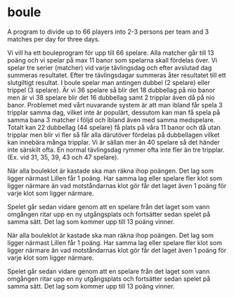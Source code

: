 # boule
A program to divide up to 66 players into 2-3 persons per team and 3 matches per day for three days.


Vi vill ha ett bouleprogram för upp till 66 spelare. Alla matcher går till 13 poäng och vi spelar på max 11 banor som spelarna skall fördelas över. Vi spelar tre serier (matcher) vid varje tävlingsdag och efter avslutad dag summeras resultatet. Efter tre tävlingsdagar summeras åter resultatet till ett slutgiltigt resultat.
I boule spelar man antingen dubbel (2 spelare) eller trippel (3 spelare). Är vi 36 spelare så blir det 18 dubbellag på nio banor men är vi 38 spelare blir det 16 dubbellag samt 2 tripplar även då på nio banor.
Problemet med vårt nuvarande system är att man ibland får spela 3 tripplar samma dag, vilket inte är populärt, dessutom kan man få spela på samma bana 3 matcher i följd och ibland även med samma medspelare. Totalt kan 22 dubbellag (44 spelare) få plats på våra 11 banor och då utan tripplar men blir vi fler så får alla därutöver fördelas på dubbellagen vilket kan innebära många tripplar. Vi är sällan mer än 40 spelare så det händer inte särskilt ofta. En normal tävlingsdag rymmer ofta inte fler än tre tripplar. (Ex. vid 31, 35, 39, 43 och 47 spelare).

När alla bouleklot är kastade ska man räkna ihop poängen. Det lag som ligger närmast Lillen får 1 poäng. Har samma lag eller spelare fler klot som ligger närmare än vad motståndarnas klot gör får det laget även 1 poäng för varje klot som ligger närmare. 

Spelet går sedan vidare genom att en spelare från det laget som vann omgången ritar upp en ny utgångsplats och fortsätter sedan spelet på samma sätt. Det lag som kommer upp till 13 poäng vinner.

När alla bouleklot är kastade ska man räkna ihop poängen. Det lag som ligger närmast Lillen får 1 poäng. Har samma lag eller spelare fler klot som ligger närmare än vad motståndarnas klot gör får det laget även 1 poäng för varje klot som ligger närmare. 

Spelet går sedan vidare genom att en spelare från det laget som vann omgången ritar upp en ny utgångsplats och fortsätter sedan spelet på samma sätt. Det lag som kommer upp till 13 poäng vinner.


